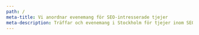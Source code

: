 ```yaml
---
path: /
meta-title: Vi anordnar evenemang för SEO-intresserade tjejer
meta-description: Träffar och evenemang i Stockholm för tjejer inom SEO-branschen.
---
```


